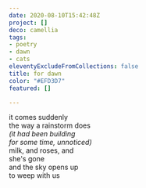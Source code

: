 ```yaml
---
date: 2020-08-10T15:42:48Z
project: []
deco: camellia
tags:
- poetry
- dawn
- cats
eleventyExcludeFromCollections: false
title: for dawn
color: "#EFD3D7"
featured: []

---
```

it comes suddenly  
the way a rainstorm does  
_(it had been building  
for some time, unnoticed)_  
milk, and roses, and   
she's gone  
and the sky opens up  
to weep with us
